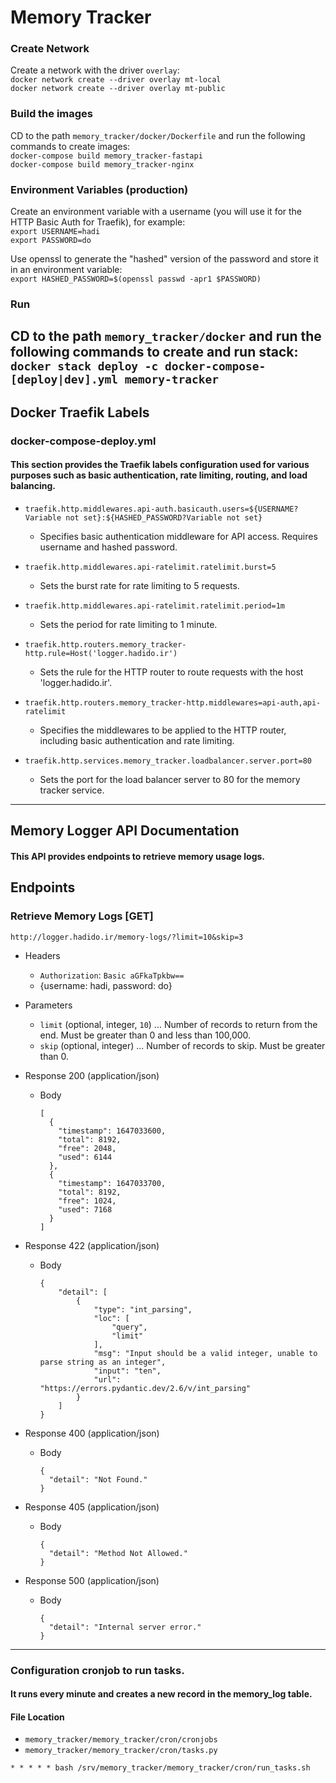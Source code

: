 # Memory Tracker
### Create Network
Create a network with the driver `overlay`: <br/>
`docker network create --driver overlay mt-local` <br/>
`docker network create --driver overlay mt-public`
### Build the images
CD to the path `memory_tracker/docker/Dockerfile` and run the following commands to create images:<br/>
`docker-compose build memory_tracker-fastapi` <br/>
`docker-compose build memory_tracker-nginx`

### Environment Variables (production)
Create an environment variable with a username (you will use it for the HTTP Basic Auth for Traefik), for example:<br/>
``export USERNAME=hadi``<br/>
``export PASSWORD=do``<br/>

Use openssl to generate the "hashed" version of the password and store it in an environment variable:<br/>
``export HASHED_PASSWORD=$(openssl passwd -apr1 $PASSWORD)``
### Run
CD to the path `memory_tracker/docker` and run the following commands to create and run stack:<br/>
`docker stack deploy -c docker-compose-[deploy|dev].yml memory-tracker`
-----

## Docker Traefik Labels
### docker-compose-deploy.yml
#### This section provides the Traefik labels configuration used for various purposes such as basic authentication, rate limiting, routing, and load balancing.
- `traefik.http.middlewares.api-auth.basicauth.users=${USERNAME?Variable not set}:${HASHED_PASSWORD?Variable not set}`
  - Specifies basic authentication middleware for API access. Requires username and hashed password.
  
- `traefik.http.middlewares.api-ratelimit.ratelimit.burst=5`
  - Sets the burst rate for rate limiting to 5 requests.
  
- `traefik.http.middlewares.api-ratelimit.ratelimit.period=1m`
  - Sets the period for rate limiting to 1 minute.

- `traefik.http.routers.memory_tracker-http.rule=Host('logger.hadido.ir')`
  - Sets the rule for the HTTP router to route requests with the host 'logger.hadido.ir'.

- `traefik.http.routers.memory_tracker-http.middlewares=api-auth,api-ratelimit`
  - Specifies the middlewares to be applied to the HTTP router, including basic authentication and rate limiting.

- `traefik.http.services.memory_tracker.loadbalancer.server.port=80`
  - Sets the port for the load balancer server to 80 for the memory tracker service.
-----
## Memory Logger API Documentation
#### This API provides endpoints to retrieve memory usage logs.

## Endpoints
### Retrieve Memory Logs [GET] <br/> 
``http://logger.hadido.ir/memory-logs/?limit=10&skip=3``

+ Headers
  + `Authorization`: `Basic aGFkaTpkbw==`
  + {username: hadi, password: do}
+ Parameters
    + `limit` (optional, integer, `10`) ... Number of records to return from the end. Must be greater than 0 and less than 100,000.
    + `skip` (optional, integer) ... Number of records to skip. Must be greater than 0.


+ Response 200 (application/json)
    + Body
        ```
        [
          {
            "timestamp": 1647033600,
            "total": 8192,
            "free": 2048,
            "used": 6144
          },
          {
            "timestamp": 1647033700,
            "total": 8192,
            "free": 1024,
            "used": 7168
          }
        ]
        ```
+ Response 422 (application/json)
    + Body
        ```
        {
            "detail": [
                {
                    "type": "int_parsing",
                    "loc": [
                        "query",
                        "limit"
                    ],
                    "msg": "Input should be a valid integer, unable to parse string as an integer",
                    "input": "ten",
                    "url": "https://errors.pydantic.dev/2.6/v/int_parsing"
                }
            ]
        }
        ```
+ Response 400 (application/json)
    + Body
        ```
        {
          "detail": "Not Found."
        }
        ```
+ Response 405 (application/json)
    + Body
        ```
        {
          "detail": "Method Not Allowed."
        }
        ```
+ Response 500 (application/json)
    + Body
        ```
        {
          "detail": "Internal server error."
        }
        ```
----
### Configuration cronjob to run tasks.
#### It runs every minute and creates a new record in the memory_log table.

#### File Location
- `memory_tracker/memory_tracker/cron/cronjobs`
- `memory_tracker/memory_tracker/cron/tasks.py`
```cron
* * * * * bash /srv/memory_tracker/memory_tracker/cron/run_tasks.sh
```
